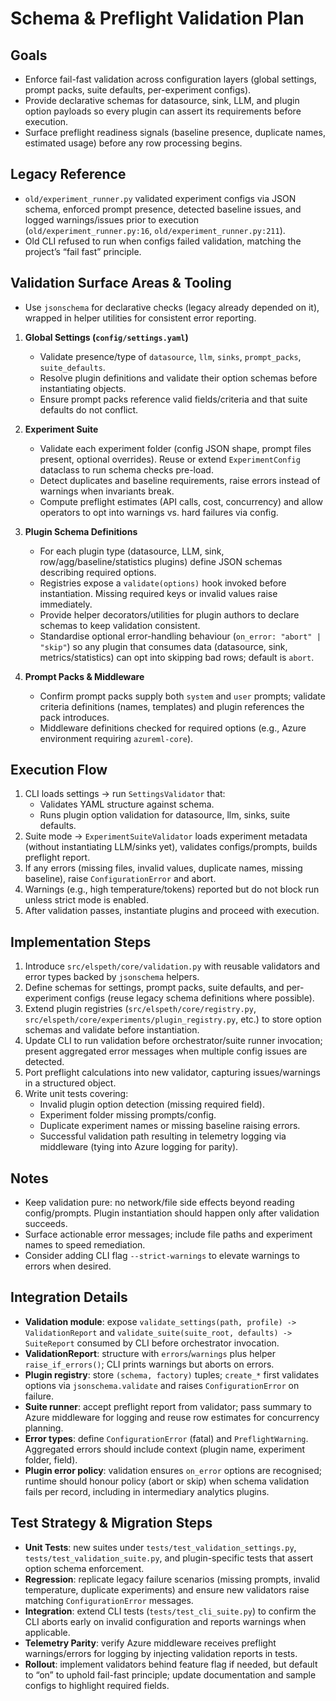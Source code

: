 # Schema & Preflight Validation Plan

## Goals
- Enforce fail-fast validation across configuration layers (global settings, prompt packs, suite defaults, per-experiment configs).
- Provide declarative schemas for datasource, sink, LLM, and plugin option payloads so every plugin can assert its requirements before execution.
- Surface preflight readiness signals (baseline presence, duplicate names, estimated usage) before any row processing begins.

## Legacy Reference
- `old/experiment_runner.py` validated experiment configs via JSON schema, enforced prompt presence, detected baseline issues, and logged warnings/issues prior to execution (`old/experiment_runner.py:16`, `old/experiment_runner.py:211`).
- Old CLI refused to run when configs failed validation, matching the project’s “fail fast” principle.

## Validation Surface Areas & Tooling
- Use `jsonschema` for declarative checks (legacy already depended on it), wrapped in helper utilities for consistent error reporting.

1. **Global Settings (`config/settings.yaml`)**
   - Validate presence/type of `datasource`, `llm`, `sinks`, `prompt_packs`, `suite_defaults`.
   - Resolve plugin definitions and validate their option schemas before instantiating objects.
   - Ensure prompt packs reference valid fields/criteria and that suite defaults do not conflict.

2. **Experiment Suite**
   - Validate each experiment folder (config JSON shape, prompt files present, optional overrides). Reuse or extend `ExperimentConfig` dataclass to run schema checks pre-load.
   - Detect duplicates and baseline requirements, raise errors instead of warnings when invariants break.
   - Compute preflight estimates (API calls, cost, concurrency) and allow operators to opt into warnings vs. hard failures via config.

3. **Plugin Schema Definitions**
   - For each plugin type (datasource, LLM, sink, row/agg/baseline/statistics plugins) define JSON schemas describing required options.
   - Registries expose a `validate(options)` hook invoked before instantiation. Missing required keys or invalid values raise immediately.
   - Provide helper decorators/utilities for plugin authors to declare schemas to keep validation consistent.
   - Standardise optional error-handling behaviour (`on_error: "abort" | "skip"`) so any plugin that consumes data (datasource, sink, metrics/statistics) can opt into skipping bad rows; default is `abort`.

4. **Prompt Packs & Middleware**
   - Confirm prompt packs supply both `system` and `user` prompts; validate criteria definitions (names, templates) and plugin references the pack introduces.
   - Middleware definitions checked for required options (e.g., Azure environment requiring `azureml-core`).

## Execution Flow
1. CLI loads settings → run `SettingsValidator` that:
   - Validates YAML structure against schema.
   - Runs plugin option validation for datasource, llm, sinks, suite defaults.
2. Suite mode → `ExperimentSuiteValidator` loads experiment metadata (without instantiating LLM/sinks yet), validates configs/prompts, builds preflight report.
3. If any errors (missing files, invalid values, duplicate names, missing baseline), raise `ConfigurationError` and abort.
4. Warnings (e.g., high temperature/tokens) reported but do not block run unless strict mode is enabled.
5. After validation passes, instantiate plugins and proceed with execution.

## Implementation Steps
1. Introduce `src/elspeth/core/validation.py` with reusable validators and error types backed by `jsonschema` helpers.
2. Define schemas for settings, prompt packs, suite defaults, and per-experiment configs (reuse legacy schema definitions where possible).
3. Extend plugin registries (`src/elspeth/core/registry.py`, `src/elspeth/core/experiments/plugin_registry.py`, etc.) to store option schemas and validate before instantiation.
4. Update CLI to run validation before orchestrator/suite runner invocation; present aggregated error messages when multiple config issues are detected.
5. Port preflight calculations into new validator, capturing issues/warnings in a structured object.
6. Write unit tests covering:
   - Invalid plugin option detection (missing required field).
   - Experiment folder missing prompts/config.
   - Duplicate experiment names or missing baseline raising errors.
   - Successful validation path resulting in telemetry logging via middleware (tying into Azure logging for parity).

## Notes
- Keep validation pure: no network/file side effects beyond reading config/prompts. Plugin instantiation should happen only after validation succeeds.
- Surface actionable error messages; include file paths and experiment names to speed remediation.
- Consider adding CLI flag `--strict-warnings` to elevate warnings to errors when desired.

## Integration Details
- **Validation module**: expose `validate_settings(path, profile) -> ValidationReport` and `validate_suite(suite_root, defaults) -> SuiteReport` consumed by CLI before orchestrator invocation.
- **ValidationReport**: structure with `errors`/`warnings` plus helper `raise_if_errors()`; CLI prints warnings but aborts on errors.
- **Plugin registry**: store `(schema, factory)` tuples; `create_*` first validates options via `jsonschema.validate` and raises `ConfigurationError` on failure.
- **Suite runner**: accept preflight report from validator; pass summary to Azure middleware for logging and reuse row estimates for concurrency planning.
- **Error types**: define `ConfigurationError` (fatal) and `PreflightWarning`. Aggregated errors should include context (plugin name, experiment folder, field).
- **Plugin error policy**: validation ensures `on_error` options are recognised; runtime should honour policy (abort or skip) when schema validation fails per record, including in intermediary analytics plugins.

## Test Strategy & Migration Steps
- **Unit Tests**: new suites under `tests/test_validation_settings.py`, `tests/test_validation_suite.py`, and plugin-specific tests that assert option schema enforcement.
- **Regression**: replicate legacy failure scenarios (missing prompts, invalid temperature, duplicate experiments) and ensure new validators raise matching `ConfigurationError` messages.
- **Integration**: extend CLI tests (`tests/test_cli_suite.py`) to confirm the CLI aborts early on invalid configuration and reports warnings when applicable.
- **Telemetry Parity**: verify Azure middleware receives preflight warnings/errors for logging by injecting validation reports in tests.
- **Rollout**: implement validators behind feature flag if needed, but default to “on” to uphold fail-fast principle; update documentation and sample configs to highlight required fields.
